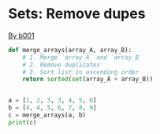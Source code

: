 # Sets: Remove dupes

[By b001](https://www.youtube.com/watch?v=32XIgqI3E0I)

```python
def merge_arrays(array_A, array_B):
    # 1. Merge `array_A` and `array_B`
    # 2. Remove duplicates
    # 3. Sort list in ascending order
    return sorted(set(array_A + array_B))


a = [1, 2, 3, 3, 4, 5, 6]
b = [4, 4, 5, 6, 7, 8, 9]
c = merge_arrays(a, b)
print(c)
```
